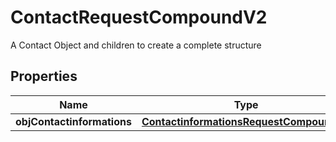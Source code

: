 

# ContactRequestCompoundV2

A Contact Object and children to create a complete structure

## Properties

| Name | Type | Description | Notes |
|------------ | ------------- | ------------- | -------------|
|**objContactinformations** | [**ContactinformationsRequestCompoundV2**](ContactinformationsRequestCompoundV2.md) |  |  |



